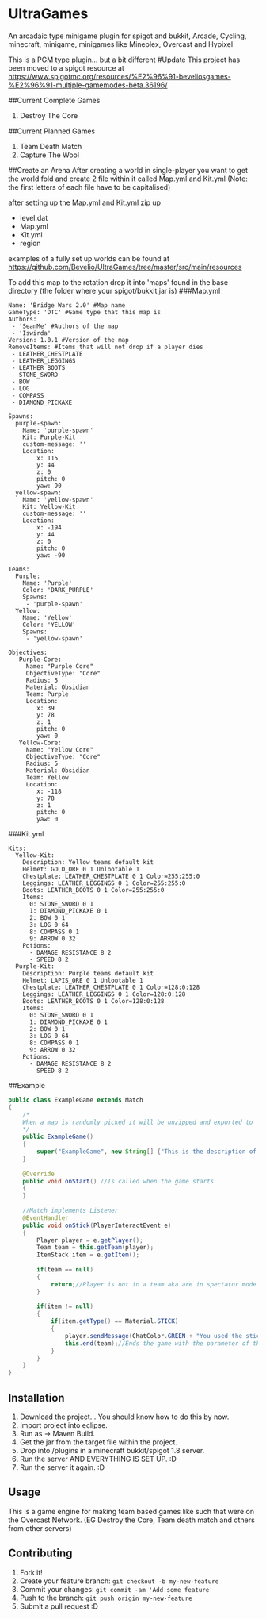 # UltraGames
An arcadaic type minigame plugin for spigot and bukkit, Arcade, Cycling, minecraft, minigame, minigames like Mineplex, Overcast and Hypixel

This is a PGM type plugin... but a bit different
#Update
This project has been moved to a spigot resource at https://www.spigotmc.org/resources/%E2%96%91-beveliosgames-%E2%96%91-multiple-gamemodes-beta.36196/


##Current Complete Games
1. Destroy The Core

##Current Planned Games
1. Team Death Match
2. Capture The Wool

##Create an Arena
After creating a world in single-player you want to get the world fold and create 2 file within it called Map.yml and Kit.yml (Note: the first letters of each file have to be capitalised)

after setting up the Map.yml and Kit.yml zip up 
 - level.dat
 - Map.yml
 - Kit.yml
 - region

examples of a fully set up worlds can be found at https://github.com/Bevelio/UltraGames/tree/master/src/main/resources

To add this map to the rotation drop it into 'maps' found in the base directory (the folder where your spigot/bukkit.jar is) 
###Map.yml
```
Name: 'Bridge Wars 2.0' #Map name
GameType: 'DTC' #Game type that this map is
Authors: 
 - 'SeanMe' #Authors of the map
 - 'Iswirda'
Version: 1.0.1 #Version of the map
RemoveItems: #Items that will not drop if a player dies
 - LEATHER_CHESTPLATE
 - LEATHER_LEGGINGS
 - LEATHER_BOOTS
 - STONE_SWORD
 - BOW
 - LOG
 - COMPASS
 - DIAMOND_PICKAXE

Spawns:
  purple-spawn:
    Name: 'purple-spawn'
    Kit: Purple-Kit
    custom-message: ''
    Location:
        x: 115
        y: 44
        z: 0
        pitch: 0
        yaw: 90
  yellow-spawn:
    Name: 'yellow-spawn'
    Kit: Yellow-Kit
    custom-message: ''
    Location:
        x: -194
        y: 44
        z: 0
        pitch: 0
        yaw: -90

Teams:
  Purple:
    Name: 'Purple'
    Color: 'DARK_PURPLE'
    Spawns:
     - 'purple-spawn'
  Yellow:
    Name: 'Yellow'
    Color: 'YELLOW'
    Spawns:
     - 'yellow-spawn'

Objectives:
   Purple-Core:
     Name: "Purple Core"
     ObjectiveType: "Core"
     Radius: 5
     Material: Obsidian
     Team: Purple
     Location:
        x: 39
        y: 78
        z: 1
        pitch: 0
        yaw: 0
   Yellow-Core:
     Name: "Yellow Core"
     ObjectiveType: "Core"
     Radius: 5
     Material: Obsidian
     Team: Yellow
     Location:
        x: -118
        y: 78
        z: 1
        pitch: 0
        yaw: 0
```

###Kit.yml
```
Kits:
  Yellow-Kit:
    Description: Yellow teams default kit
    Helmet: GOLD_ORE 0 1 Unlootable 1
    Chestplate: LEATHER_CHESTPLATE 0 1 Color=255:255:0
    Leggings: LEATHER_LEGGINGS 0 1 Color=255:255:0
    Boots: LEATHER_BOOTS 0 1 Color=255:255:0
    Items:
      0: STONE_SWORD 0 1 
      1: DIAMOND_PICKAXE 0 1
      2: BOW 0 1
      3: LOG 0 64 
      8: COMPASS 0 1 
      9: ARROW 0 32 
    Potions:
      - DAMAGE_RESISTANCE 8 2
      - SPEED 8 2
  Purple-Kit:
    Description: Purple teams default kit
    Helmet: LAPIS_ORE 0 1 Unlootable 1
    Chestplate: LEATHER_CHESTPLATE 0 1 Color=128:0:128
    Leggings: LEATHER_LEGGINGS 0 1 Color=128:0:128
    Boots: LEATHER_BOOTS 0 1 Color=128:0:128 
    Items:
      0: STONE_SWORD 0 1 
      1: DIAMOND_PICKAXE 0 1
      2: BOW 0 1 
      3: LOG 0 64
      8: COMPASS 0 1
      9: ARROW 0 32 
    Potions:
      - DAMAGE_RESISTANCE 8 2
      - SPEED 8 2
```

##Example
```Java
public class ExampleGame extends Match
{
	/*
	When a map is randomly picked it will be unzipped and exported to 'matches/match_00' then the data in the map.yml is loaded and we get the gametype... Then we create the game based on that gametype. then when the 15 seconds is up for the pregame the method within the game called 'onStart()' is called
	*/
	public ExampleGame()
	{
		super("ExampleGame", new String[] {"This is the description of the game", "..."});
	}
	
	@Override
	public void onStart() //Is called when the game starts
	{
	}
	
	//Match implements Listener
	@EventHandler
	public void onStick(PlayerInteractEvent e)
	{
		Player player = e.getPlayer();
		Team team = this.getTeam(player);
		ItemStack item = e.getItem();
		
		if(team == null)
		{
			return;//Player is not in a team aka are in spectator mode
		}
		
		if(item != null)
		{
			if(item.getType() == Material.STICK)
			{
				player.sendMessage(ChatColor.GREEN + "You used the stick!! :DD");
				this.end(team);//Ends the game with the parameter of the team that won
			}
		}
	}
}
```

## Installation
1. Download the project... You should know how to do this by now.
2. Import project into eclipse.
3. Run as -> Maven Build.
4. Get the jar from the target file within the project.
5. Drop into /plugins in a minecraft bukkit/spigot 1.8 server.
6. Run the server AND EVERYTHING IS SET UP. :D
7. Run the server it again. :D

## Usage
This is a game engine for making team based games like such that were on the Overcast Network. (EG Destroy the Core, Team death match and others from other servers)
## Contributing
1. Fork it!
2. Create your feature branch: `git checkout -b my-new-feature`
3. Commit your changes: `git commit -am 'Add some feature'`
4. Push to the branch: `git push origin my-new-feature`
5. Submit a pull request :D
